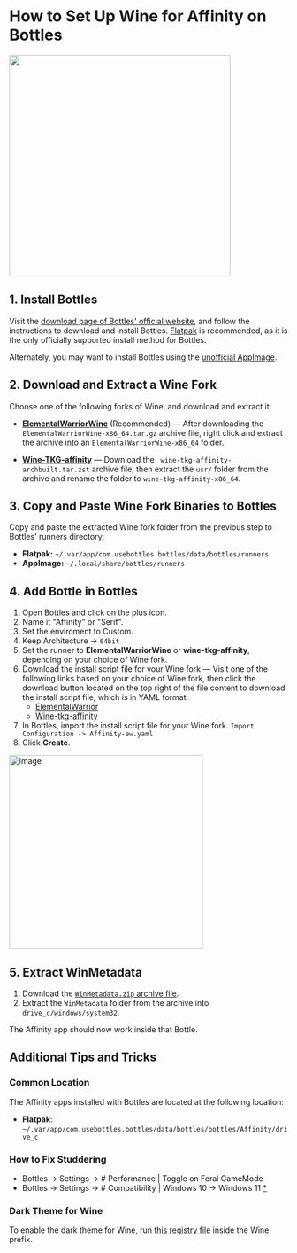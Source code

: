 # How to Set Up Wine for Affinity on Bottles

<img src="/Assets/NewLogos/AffinityBottles.png" width="400"/>

## 1. Install Bottles

Visit the [download page of Bottles' official website](https://usebottles.com/download/), and follow the instructions to download and install Bottles. [Flatpak](https://flathub.org/apps/com.usebottles.bottles) is recommended, as it is the only officially supported install method for Bottles.

Alternately, you may want to install Bottles using the [unofficial AppImage](https://github.com/ivan-hc/Bottles-appimage).

## 2. Download and Extract a Wine Fork

Choose one of the following forks of Wine, and download and extract it: 

- [**ElementalWarriorWine**](https://github.com/Twig6943/wine/releases) (Recommended) — After downloading the `ElementalWarriorWine-x86_64.tar.gz` archive file, right click and extract the archive into an `ElementalWarriorWine-x86_64` folder.

- [**Wine-TKG-affinity**](https://github.com/daegalus/wine-tkg-affinity/releases) — Download the ` wine-tkg-affinity-archbuilt.tar.zst` archive file, then extract the `usr/` folder from the archive and rename the folder to `wine-tkg-affinity-x86_64`.

## 3. Copy and Paste Wine Fork Binaries to Bottles 

Copy and paste the extracted Wine fork folder from the previous step to Bottles' runners directory:

- **Flatpak:** `~/.var/app/com.usebottles.bottles/data/bottles/runners`
- **AppImage:** `~/.local/share/bottles/runners`

## 4. Add Bottle in Bottles

1. Open Bottles and click on the plus icon.
2. Name it "Affinity" or "Serif".
3. Set the enviroment to Custom.
4. Keep Architecture -> `64bit`
5. Set the runner to **ElementalWarriorWine** or **wine-tkg-affinity**, depending on your choice of Wine fork.
6. Download the install script file for your Wine fork — Visit one of the following links based on your choice of Wine fork, then click the download button located on the top right of the file content to download the install script file, which is in YAML format.
   - [ElementalWarrior](/Guides/Bottles/InstallScripts/Affinity-ew.yaml)
   - [Wine-tkg-affinity](/Guides/Bottles/InstallScripts/Affinity-tkg.yaml)
7. In Bottles, import the install script file for your Wine fork. `Import Configuration -> Affinity-ew.yaml`
8. Click **Create**.

<img height="350" alt="image" src="https://github.com/user-attachments/assets/f17de84b-859a-49a2-8d01-09da643a2fbf" />

## 5. Extract WinMetadata

1. Download the [`WinMetadata.zip` archive file](https://archive.org/download/win-metadata/WinMetadata.zip).
2. Extract the `WinMetadata` folder from the archive into `drive_c/windows/system32`.

The Affinity app should now work inside that Bottle.

## Additional Tips and Tricks

### Common Location

The Affinity apps installed with Bottles are located at the following location:

- **Flatpak**: `~/.var/app/com.usebottles.bottles/data/bottles/bottles/Affinity/drive_c`

### How to Fix Studdering
- Bottles -> Settings -> # Performance | Toggle on Feral GameMode
- Bottles -> Settings -> # Compatibility | Windows 10 -> Windows 11 [*](https://discord.com/channels/1281706644073611358/1289640098589315174/1418124555406544956)

### Dark Theme for Wine

To enable the dark theme for Wine, run [this registry file](/wine-dark-theme.reg) inside the Wine prefix.
